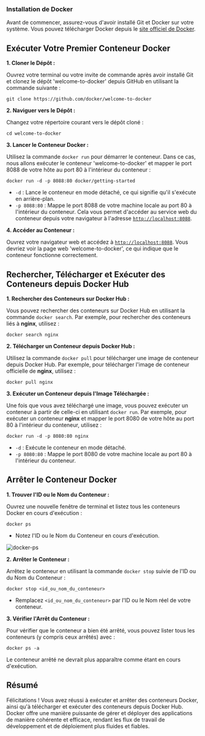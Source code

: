 ### Installation de Docker

Avant de commencer, assurez-vous d'avoir installé Git et Docker sur votre
système. Vous pouvez télécharger Docker depuis le [site officiel de
Docker](https://www.docker.com/products/docker-desktop/).

## Exécuter Votre Premier Conteneur Docker

**1. Cloner le Dépôt :**

Ouvrez votre terminal ou votre invite de commande après avoir installé Git et
clonez le dépôt 'welcome-to-docker' depuis GitHub en utilisant la commande
suivante :

```
git clone https://github.com/docker/welcome-to-docker
```

**2. Naviguer vers le Dépôt :**

Changez votre répertoire courant vers le dépôt cloné :

```
cd welcome-to-docker
```

**3. Lancer le Conteneur Docker :**

Utilisez la commande `docker run` pour démarrer le conteneur. Dans ce cas, nous
allons exécuter le conteneur 'welcome-to-docker' et mapper le port 8088 de votre
hôte au port 80 à l'intérieur du conteneur :

```
docker run -d -p 8088:80 docker/getting-started
```

- `-d` : Lance le conteneur en mode détaché, ce qui signifie qu'il s'exécute en
  arrière-plan.
- `-p 8088:80` : Mappe le port 8088 de votre machine locale au port 80 à
  l'intérieur du conteneur. Cela vous permet d'accéder au service web du
  conteneur depuis votre navigateur à l'adresse
  [`http://localhost:8088`](http://localhost:8088).

**4. Accéder au Conteneur :**

Ouvrez votre navigateur web et accédez à
[`http://localhost:8088`](http://localhost:8088). Vous devriez voir la page web
'welcome-to-docker', ce qui indique que le conteneur fonctionne correctement.

## Rechercher, Télécharger et Exécuter des Conteneurs depuis Docker Hub

**1. Rechercher des Conteneurs sur Docker Hub :**

Vous pouvez rechercher des conteneurs sur Docker Hub en utilisant la commande
`docker search`. Par exemple, pour rechercher des conteneurs liés à **nginx**,
utilisez :

```
docker search nginx
```

**2. Télécharger un Conteneur depuis Docker Hub :**

Utilisez la commande `docker pull` pour télécharger une image de conteneur
depuis Docker Hub. Par exemple, pour télécharger l'image de conteneur officielle
de **nginx**, utilisez :

```
docker pull nginx
```

**3. Exécuter un Conteneur depuis l'Image Téléchargée :**

Une fois que vous avez téléchargé une image, vous pouvez exécuter un conteneur à
partir de celle-ci en utilisant `docker run`. Par exemple, pour exécuter un
conteneur **nginx** et mapper le port 8080 de votre hôte au port 80 à
l'intérieur du conteneur, utilisez :

```
docker run -d -p 8080:80 nginx
```

- `-d` : Exécute le conteneur en mode détaché.
- `-p 8080:80` : Mappe le port 8080 de votre machine locale au port 80 à
  l'intérieur du conteneur.

## Arrêter le Conteneur Docker

**1. Trouver l'ID ou le Nom du Conteneur :**

Ouvrez une nouvelle fenêtre de terminal et listez tous les conteneurs Docker en
cours d'exécution :

```
docker ps
```

- Notez l'ID ou le Nom du Conteneur en cours d'exécution.

![docker-ps](img/docker-ps.png)

**2. Arrêter le Conteneur :**

Arrêtez le conteneur en utilisant la commande `docker stop` suivie de l'ID ou du
Nom du Conteneur :

```
docker stop <id_ou_nom_du_conteneur>
```

- Remplacez `<id_ou_nom_du_conteneur>` par l'ID ou le Nom réel de votre
  conteneur.

**3. Vérifier l'Arrêt du Conteneur :**

Pour vérifier que le conteneur a bien été arrêté, vous pouvez lister tous les
conteneurs (y compris ceux arrêtés) avec :

```
docker ps -a
```

Le conteneur arrêté ne devrait plus apparaître comme étant en cours d'exécution.

## Résumé

Félicitations ! Vous avez réussi à exécuter et arrêter des conteneurs Docker,
ainsi qu'à télécharger et exécuter des conteneurs depuis Docker Hub. Docker
offre une manière puissante de gérer et déployer des applications de manière
cohérente et efficace, rendant les flux de travail de développement et de
déploiement plus fluides et fiables.
